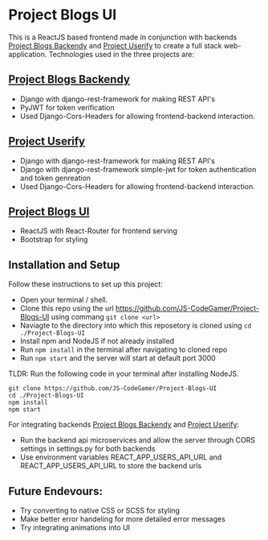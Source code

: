 # Project Blogs UI

This is a ReactJS based frontend made in conjunction with backends [Project Blogs Backendy](https://github.com/JS-CodeGamer/Project-Blogs-Backendy) and [Project Userify](https://github.com/JS-CodeGamer/Project-Userify) to create a full stack web-application.
Technologies used in the three projects are:

## [Project Blogs Backendy](https://github.com/JS-CodeGamer/Project-Blogs-Backendy)
  - Django with django-rest-framework for making REST API's
  - PyJWT for token verification
  - Used Django-Cors-Headers for allowing frontend-backend interaction.

## [Project Userify](https://github.com/JS-CodeGamer/Project-Userify)
  - Django with django-rest-framework for making REST API's
  - Django with django-rest-framework simple-jwt for token authentication and token genreation
  - Used Django-Cors-Headers for allowing frontend-backend interaction.

## [Project Blogs UI](https://github.com/JS-CodeGamer/Project-Blogs-UI)
  - ReactJS with React-Router for frontend serving
  - Bootstrap for styling

## Installation and Setup

Follow these instructions to set up this project:
  - Open your terminal / shell.
  - Clone this repo using the url https://github.com/JS-CodeGamer/Project-Blogs-UI using commang `git clone <url>`
  - Naviagte to the directory into which this reposetory is cloned using `cd ./Project-Blogs-UI`
  - Install npm and NodeJS if not already installed
  - Run `npm install` in the terminal after navigating to cloned repo
  - Run `npm start` and the server will start at default port 3000

TLDR:
  Run the following code in your terminal after installing NodeJS.
  ```
  git clone https://github.com/JS-CodeGamer/Project-Blogs-UI
  cd ./Project-Blogs-UI
  npm install
  npm start
  ```
  
For integrating backends [Project Blogs Backendy](https://github.com/JS-CodeGamer/Project-Blogs-Backendy) and [Project Userify](https://github.com/JS-CodeGamer/Project-Userify):
  - Run the backend api microservices and allow the server through CORS settings in settings.py for both backends
  - Use environment variables REACT_APP_USERS_API_URL and REACT_APP_USERS_API_URL to store the backend urls

## Future Endevours:
  - Try converting to native CSS or SCSS for styling
  - Make better error handeling for more detailed error messages
  - Try integrating animations into UI
